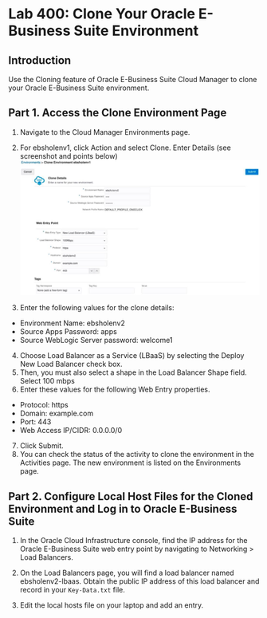# Lab 400: Clone Your Oracle E-Business Suite Environment

## Introduction
Use the Cloning feature of Oracle E-Business Suite Cloud Manager to clone your Oracle E-Business Suite environment.

## Part 1. Access the Clone Environment Page
1. Navigate to the Cloud Manager Environments page.
2. For ebsholenv1, click Action and select Clone. Enter Details (see screenshot and points below)
![](./imgs/1.png "")

3. Enter the following values for the clone details:<br>
  * Environment Name: ebsholenv2
  * Source Apps Password: apps
  * Source WebLogic Server password: welcome1
4. Choose Load Balancer as a Service (LBaaS) by selecting the Deploy New Load Balancer check box.
5. Then, you must also select a shape in the Load Balancer Shape field. Select 100 mbps
6. Enter these values for the following Web Entry properties.
  * Protocol: https
  * Domain: example.com
  * Port: 443
  * Web Access IP/CIDR: 0.0.0.0/0
7. Click Submit.
8. You can check the status of the activity to clone the environment in the Activities page. The new environment is listed on the Environments page.

## Part 2. Configure Local Host Files for the Cloned Environment and Log in to Oracle E-Business Suite

1. In the Oracle Cloud Infrastructure console, find the IP address for the Oracle E-Business Suite web entry point by navigating to Networking > Load Balancers.

2. On the Load Balancers page, you will find a load balancer named ebsholenv2-lbaas. Obtain the public IP address of this load balancer and record in your ```Key-Data.txt``` file.

3. Edit the local hosts file on your laptop and add an entry.
